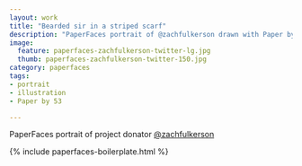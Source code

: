 ```yaml
---
layout: work
title: "Bearded sir in a striped scarf"
description: "PaperFaces portrait of @zachfulkerson drawn with Paper by 53 on an iPad."
image: 
  feature: paperfaces-zachfulkerson-twitter-lg.jpg
  thumb: paperfaces-zachfulkerson-twitter-150.jpg
category: paperfaces
tags: 
- portrait
- illustration
- Paper by 53

---
```


PaperFaces portrait of project donator [@zachfulkerson](http://twitter.com/zachfulkerson)

{% include paperfaces-boilerplate.html %}